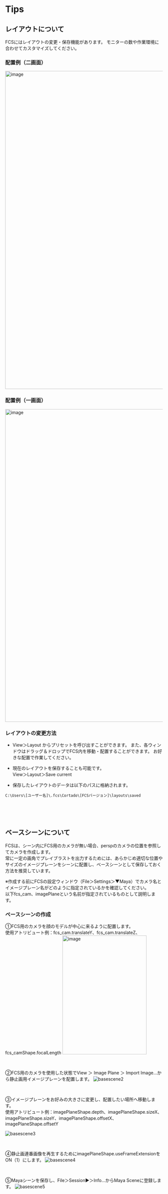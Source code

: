 # Tips
## レイアウトについて
FCSにはレイアウトの変更・保存機能があります。
モニターの数や作業環境に合わせてカスタマイズしてください。
  
### 配置例（二画面）
<img width="3840" height="1014" alt="image" src="https://github.com/user-attachments/assets/5162f71c-fd16-4391-9883-0e2f24faa763" />


### 配置例（一画面）
<img width="1916" height="997" alt="image" src="https://github.com/user-attachments/assets/1c0435df-03e8-4ed0-bb85-2a356edc7031" />

### レイアウトの変更方法
- View＞Layout からプリセットを呼び出すことができます。
また、各ウィンドウはドラッグ＆ドロップでFCS内を移動・配置することができます。
お好きな配置で作業してください。

- 現在のレイアウトを保存することも可能です。<BR>
View＞Layout＞Save current

- 保存したレイアウトのデータは以下のパスに格納されます。
```
C:\Users\[ユーザー名]\.fcs\Cortado\[FCSバージョン]\layouts\saved
```
 
<BR><BR><BR>

## ベースシーンについて
FCSは、シーン内にFCS用のカメラが無い場合、perspのカメラの位置を参照してカメラを作成します。<BR>
常に一定の画角でプレイブラストを出力するためには、あらかじめ適切な位置やサイズのイメージプレーンをシーンに配置し、ベースシーンとして保存しておく方法を推奨しています。

※作成する前にFCSの設定ウィンドウ（File＞Settings＞▼Maya）でカメラ名とイメージプレーン名がどのように指定されているかを確認してください。<BR>
以下fcs_cam、imagePlaneという名前が指定されているものとして説明します。

### ベースシーンの作成
①FCS用のカメラを顔のモデルが中心に来るように配置します。<BR>
使用アトリビュート例：fcs_cam.translateY、fcs_cam.translateZ、fcs_camShape.focalLength
<img width="269" height="379" alt="image" src="https://github.com/user-attachments/assets/cbf2e24d-b4a6-43e1-b138-8780fb67f8b4" />

<BR>

②FCS用のカメラを使用した状態でView ＞ Image Plane ＞ Import Image...から静止画用イメージプレーンを配置します。
![basescene2](https://github.com/user-attachments/assets/09d31116-7ed4-4678-8f73-8613f409b28b)

<BR>

③イメージプレーンをお好みの大きさに変更し、配置したい場所へ移動します。<BR>
使用アトリビュート例：imagePlaneShape.depth、imagePlaneShape.sizeX、imagePlaneShape.sizeY、imagePlaneShape.offsetX、imagePlaneShape.offsetY

![basescene3](https://github.com/user-attachments/assets/b80464be-1d39-423a-8d70-2503c64f0eba)

<BR>

④静止画連番画像を再生するためにimagePlaneShape.useFrameExtensionをON（1）にします。
![basescene4](https://github.com/user-attachments/assets/8e62aa82-d97e-48d9-9377-12744e83ec98)

<BR>

⑤Mayaシーンを保存し、File＞Session▶＞Info...からMaya Sceneに登録します。
![basescene5](https://github.com/user-attachments/assets/ae7cbed2-08e3-47d8-95eb-4ea58aecacec)
